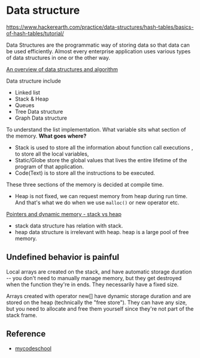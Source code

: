 # Data structure

https://www.hackerearth.com/practice/data-structures/hash-tables/basics-of-hash-tables/tutorial/

Data Structures are the programmatic way of storing data so that data can be used efficiently. Almost every enterprise application uses various types of data structures in one or the other way.

[An overview of data structures and algorithm](https://www.tutorialspoint.com/data_structures_algorithms/)

Data structure include
* Linked list
* Stack & Heap
* Queues
* Tree Data structure
* Graph Data structure

To understand the list implementation. What variable sits what section of the memory. **What goes where?**
* Stack is used to store all the information about function call executions , to store all the local variables,
* Static/Globe store the global values that lives the entire lifetime of the program of that application.
* Code(Text) is to store all the instructions to be executed.

These three sections of the memory is decided at compile time.

* Heap is not fixed, we can request memory from heap during run time. And that's what we do when we use `malloc()` or new operator etc.



[Pointers and dynamic memory - stack vs heap](https://www.youtube.com/watch?v=_8-ht2AKyH4)
* stack data structure has relation with stack.
* heap data structure is irrelevant with heap. heap is a large pool of free memory.

## Undefined behavior is painful

  Local arrays are created on the stack, and have automatic storage duration -- you don't need to manually manage memory, but they get destroyed when the function they're in ends. They necessarily have a fixed size.

  Arrays created with operator new[] have dynamic storage duration and are stored on the heap (technically the "free store"). They can have any size, but you need to allocate and free them yourself since they're not part of the stack frame.

## Reference
* [mycodeschool](https://www.youtube.com/channel/UClEEsT7DkdVO_fkrBw0OTrA)

